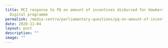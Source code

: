 ```yaml
---
title: MCI response to PQ on amount of incentives disbursed for Hawkers Go
  Digital programme
permalink: /media-centre/parliamentary-questions/pq-on-amount-of-incentives-disbursed-for-hawkers-go-digital/
date: 2020-11-04
layout: post
description: ""
image: ""
---
```


